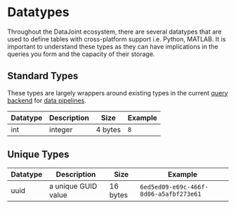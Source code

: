 # Datatypes

Throughout the DataJoint ecosystem, there are several datatypes that are used to define
tables with cross-platform support i.e. Python, MATLAB. It is important to understand
these types as they can have implications in the queries you form and the capacity of
their storage.

## Standard Types

These types are largely wrappers around existing types in the current 
[query backend](../../ref-integrity/query-backend) for [data pipelines](../../../glossary#data-pipeline).

| Datatype | Description | Size | Example |
| --- | --- | ---| --- |
| <span id="int">int</span> | integer | 4 bytes | `8` |

## Unique Types

| Datatype | Description | Size | Example |
| --- | --- | ---| --- |
| <span id="uuid">uuid</span> | a unique GUID value | 16 bytes | `6ed5ed09-e69c-466f-8d06-a5afbf273e61` |
